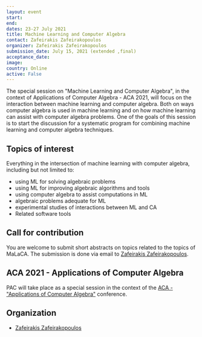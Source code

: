 ```yaml
---
layout: event
start:
end:
dates: 23-27 July 2021
title: Machine Learning and Computer Algebra
contact: Zafeirakis Zafeirakopoulos
organizer: Zafeirakis Zafeirakopoulos
submission_date: July 15, 2021 (extended ,final)
acceptance_date:
image:
country: Online
active: False
---
```

The special session on "Machine Learning and Computer Algebra",
in the context of Applications of Computer Algebra - ACA 2021,
will focus on the interaction between machine learning and computer algebra.
Both on ways computer algebra is used in machine learning and on how machine learning
can assist with computer algebra problems.
One of the goals of this session is to start the discussion for a systematic program
for combining machine learning and computer algebra techniques.

Topics of interest
-------------------

Everything in the intersection of machine learning with computer algebra, including but not limited to:
- using ML for solving algebraic problems
- using ML for improving algebraic algorithms and tools
- using computer algebra to assist computations in ML
- algebraic problems adequate for ML  
- experimental studies of interactions between ML and CA
- Related software tools

Call for contribution
-----------------------

You are welcome to submit short abstracts on topics related to the topics of MaLaCA.
The submission is done via email to [Zafeirakis Zafeirakopoulos](mailto:zafeirakopoulos@gmail.com).

ACA 2021 - Applications of Computer Algebra
--------------------------------------------
PAC will take place as a special session in the context of the
[ACA - "Applications of Computer Algebra"](https://aca2021.sba-research.org/) conference.

Organization
-------------
- [Zafeirakis Zafeirakopoulos](../members/zaf.html)

